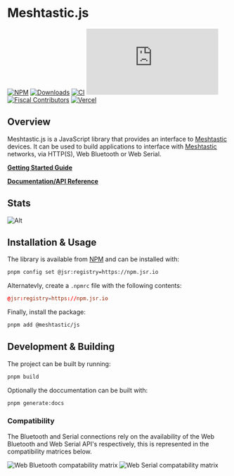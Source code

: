 # Meshtastic.js

[![NPM](https://badgen.net/npm/v/@meshtastic/js)](https://www.npmjs.com/package/@meshtastic/js)
[![Downloads](https://badgen.net/npm/dt/@meshtastic/js)](https://www.npmjs.com/package/@meshtastic/js)
[![CI](https://img.shields.io/github/actions/workflow/status/meshtastic/js/ci.yml?branch=master&label=actions&logo=github&color=yellow)](https://github.com/meshtastic/js/actions/workflows/ci.yml)
[![CLA assistant](https://cla-assistant.io/readme/badge/meshtastic/meshtastic.js)](https://cla-assistant.io/meshtastic/meshtastic.js)
[![Fiscal Contributors](https://opencollective.com/meshtastic/tiers/badge.svg?label=Fiscal%20Contributors&color=deeppink)](https://opencollective.com/meshtastic/)
[![Vercel](https://img.shields.io/static/v1?label=Powered%20by&message=Vercel&style=flat&logo=vercel&color=000000)](https://vercel.com?utm_source=meshtastic&utm_campaign=oss)

## Overview

Meshtastic.js is a JavaScript library that provides an interface to [Meshtastic](https://meshtastic.org) devices. It can be used to build applications to interface with [Meshtastic](https://meshtastic.org) networks, via HTTP(S), Web Bluetooth or Web Serial.

**[Getting Started Guide](https://meshtastic.org/docs/development/js)**

**[Documentation/API Reference](https://js.meshtastic.org)**

## Stats

![Alt](https://repobeats.axiom.co/api/embed/5330641586e92a2ec84676fedb98f6d4a7b25d69.svg "Repobeats analytics image")

## Installation & Usage

The library is available from [NPM](https://www.npmjs.com/package/@meshtastic/js) and can be installed with:

```bash
pnpm config set @jsr:registry=https://npm.jsr.io
```

Alternatevly, create a `.npmrc` file with the following contents:

```conf
@jsr:registry=https://npm.jsr.io
```

Finally, install the package:

```bash
pnpm add @meshtastic/js
```



## Development & Building

The project can be built by running:

```bash
pnpm build
```

Optionally the doccumentation can be built with:

```bash
pnpm generate:docs
```

### Compatibility

The Bluetooth and Serial connections rely on the availability of the Web Bluetooth and Web Serial API's respectively, this is represented in the compatibility matrices below.

![Web Bluetooth compatability matrix](https://caniuse.bitsofco.de/image/web-bluetooth.png)
![Web Serial compatability matrix](https://caniuse.bitsofco.de/image/web-serial.png)
